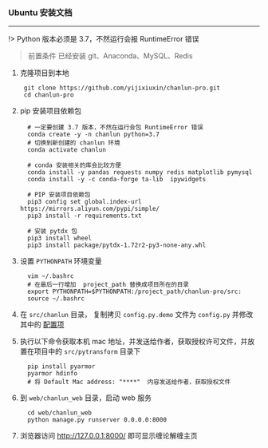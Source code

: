 ### Ubuntu 安装文档

---

!> Python 版本必须是 3.7，不然运行会报 RuntimeError 错误

> 前置条件
> 已经安装 git、Anaconda、MySQL、Redis

1. 克隆项目到本地

        git clone https://github.com/yijixiuxin/chanlun-pro.git
        cd chanlun-pro
2. pip 安装项目依赖包

         # 一定要创建 3.7 版本，不然在运行会包 RuntimeError 错误
         conda create -y -n chanlun python=3.7
         # 切换到新创建的 chanlun 环境  
         conda activate chanlun
             
         # conda 安装相关的库会比较方便
         conda install -y pandas requests numpy redis matplotlib pymysql  
         conda install -y -c conda-forge ta-lib  ipywidgets  
             
         # PIP 安装项目依赖包
         pip3 config set global.index-url https://mirrors.aliyun.com/pypi/simple/
         pip3 install -r requirements.txt
             
         # 安装 pytdx 包
         pip3 install wheel
         pip3 install package/pytdx-1.72r2-py3-none-any.whl


4. 设置 `PYTHONPATH` 环境变量

         vim ~/.bashrc
         # 在最后一行增加  project_path 替换成项目所在的目录
         export PYTHONPATH=$PYTHONPATH:/project_path/chanlun-pro/src:
         source ~/.bashrc

5. 在 `src/chanlun` 目录， 复制拷贝 `config.py.demo` 文件为 `config.py` 并修改其中的 [配置项](配置文件说明.md)

6. 执行以下命令获取本机 mac 地址，并发送给作者，获取授权许可文件，并放置在项目中的 `src/pytransform` 目录下

         pip install pyarmor
         pyarmor hdinfo
         # 将 Default Mac address: "****"  内容发送给作者，获取授权文件

7. 到 `web/chanlun_web` 目录，启动 web 服务

         cd web/chanlun_web
         python manage.py runserver 0.0.0.0:8000

8. 浏览器访问 http://127.0.0.1:8000/ 即可显示缠论解缠主页
    